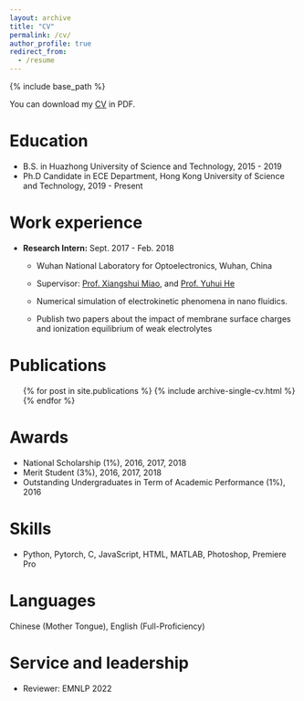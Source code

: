 ```yaml
---
layout: archive
title: "CV"
permalink: /cv/
author_profile: true
redirect_from:
  - /resume
---
```


{% include base_path %}

You can download my [CV](https://ziweiji.github.io/files/Ziwei_JI__s_CV.pdf) in PDF.


Education
======
* B.S. in Huazhong University of Science and Technology, 2015 - 2019
* Ph.D Candidate in ECE Department, Hong Kong University of Science and Technology, 2019 - Present

Work experience
======
* **Research Intern:** Sept. 2017 - Feb. 2018 
  * Wuhan National Laboratory for Optoelectronics, Wuhan, China
  * Supervisor: [Prof. Xiangshui Miao](https://baike.baidu.com/item/%E7%BC%AA%E5%90%91%E6%B0%B4/5125689), and [Prof. Yuhui He](http://faculty.hust.edu.cn/heyuhui/zh_CN/skxx/872850/content/2356.htm)
  
  * Numerical simulation of electrokinetic phenomena in nano fluidics.
  * Publish two papers about the impact of membrane surface charges and ionization equilibrium of weak electrolytes
  


Publications
======
  <ul>{% for post in site.publications %}
    {% include archive-single-cv.html %}
  {% endfor %}</ul>
  

Awards
======
* National Scholarship (1%), 2016, 2017, 2018
* Merit Student (3%), 2016, 2017, 2018
* Outstanding Undergraduates in Term of Academic Performance (1%), 2016


Skills
======
* Python, Pytorch, C, JavaScript, HTML, MATLAB, Photoshop, Premiere Pro


Languages 
======
Chinese (Mother Tongue), English (Full-Proficiency)

Service and leadership
======
* Reviewer: EMNLP 2022





<!-- Talks
======
  <ul>{% for post in site.talks %}
    {% include archive-single-talk-cv.html %}
  {% endfor %}</ul> -->
  
<!-- Teaching
======
  <ul>{% for post in site.teaching %}
    {% include archive-single-cv.html %}
  {% endfor %}</ul> -->
  
